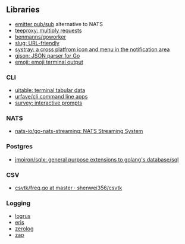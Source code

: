 
## Libraries

* [emitter pub/sub](https://github.com/emitter-io/emitter) alternative to NATS
* [teeproxy: multiply requests](https://github.com/chrislusf/teeproxy)
* [benmanns/goworker](https://github.com/benmanns/goworker)
* [slug: URL-friendly](https://github.com/gosimple/slug)
* [systray: a cross platfrom icon and menu in the notification area](https://github.com/getlantern/systray)
* [gjson: JSON parser for Go](https://github.com/tidwall/gjson)
* [emoji: emoji terminal output](https://github.com/kyokomi/emoji)

### CLI
* [uitable: terminal tabular data](https://github.com/gosuri/uitable)
* [urfave/cli command line apps](https://github.com/urfave/cli)
* [survey: interactive prompts](https://github.com/AlecAivazis/survey)


### NATS

* [nats-io/go-nats-streaming: NATS Streaming System](https://github.com/nats-io/go-nats-streaming)

### Postgres
* [jmoiron/sqlx: general purpose extensions to golang's database/sql](https://github.com/jmoiron/sqlx)


### CSV
* [csvtk/freq.go at master · shenwei356/csvtk](https://github.com/shenwei356/csvtk/blob/master/csvtk/cmd/freq.go)


### Logging
* [logrus](https://github.com/Sirupsen/logrus)
* [eris](https://github.com/rotisserie/eris)
* [zerolog](https://github.com/rs/zerolog)
* [zap](https://github.com/uber-go/zap)


<!--stackedit_data:
eyJoaXN0b3J5IjpbLTExODMxOTU2M119
-->